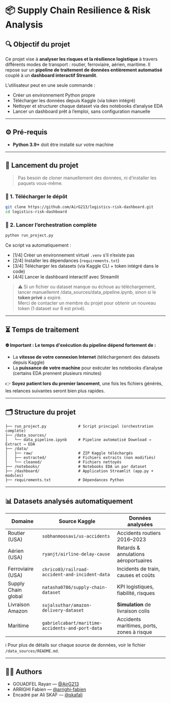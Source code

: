 # 📦 Supply Chain Resilience & Risk Analysis

## 🔍 Objectif du projet

Ce projet vise à **analyser les risques et la résilience logistique** à travers différents modes de transport : routier, ferroviaire, aérien, maritime.
Il repose sur un **pipeline de traitement de données entièrement automatisé** couplé à un **dashboard interactif Streamlit**.

L’utilisateur peut en une seule commande :

- Créer un environnement Python propre
- Télécharger les données depuis Kaggle (via token intégré)
- Nettoyer et structurer chaque dataset via des notebooks d’analyse EDA
- Lancer un dashboard prêt à l’emploi, sans configuration manuelle

---

## ⚙️ Pré-requis

- **Python 3.9+** doit être installé sur votre machine

---

## 🚀 Lancement du projet 

> Pas besoin de cloner manuellement des données, ni d’installer les paquets vous-même.

### 🧪 1. Télécharger le dépôt

```bash
git clone https://github.com/AirG213/logistics-risk-dashboard.git
cd logistics-risk-dashboard
```

### 🏁 2. Lancer l’orchestration complète

```bash
python run_project.py
```

Ce script va automatiquement :

- [1/4] Créer un environnement virtuel `.venv` s’il n’existe pas
- [2/4] Installer les dépendances (`requirements.txt`)
- [3/4] Télécharger les datasets (via Kaggle CLI + token intégré dans le code)
- [4/4] Lancer le dashboard interactif avec Streamlit

> ⚠️ Si un fichier ou dataset manque ou échoue au téléchargement, lancer manuellemnt /data_sources/data_pipeline.ipynb, sinon si le **token privé** a expiré.  
> Merci de contacter un membre du projet pour obtenir un nouveau token (1 dataset sur 6 est privé).

---

## ⏳ Temps de traitement

**⛔ Important : Le temps d'exécution du pipeline dépend fortement de :**
- La **vitesse de votre connexion Internet** (téléchargement des datasets depuis Kaggle)
- La **puissance de votre machine** pour exécuter les notebooks d’analyse (certains EDA prennent plusieurs minutes)

👉 **Soyez patient lors du premier lancement**, une fois les fichiers générés, les relances suivantes seront bien plus rapides.

---
## 🗂️ Structure du projet

```
├── run_project.py              # Script principal (orchestration complète)
├── /data_sources/
│   └── data_pipeline.ipynb     # Pipeline automatisé Download → Extract → EDA
├── /data/
│   ├── raw/                    # ZIP Kaggle téléchargés
│   ├── extracted/              # Fichiers extraits (non modifiés)
│   └── cleaned/                # Fichiers nettoyés
├── /notebooks/                 # Notebooks EDA un par dataset
├── /dashboard/                 # Application Streamlit (app.py + modules)
├── requirements.txt            # Dépendances Python
```

---

## 📊 Datasets analysés automatiquement

| Domaine              | Source Kaggle                                                   | Données analysées                        |
|----------------------|-----------------------------------------------------------------|------------------------------------------|
| Routier (USA)        | `sobhanmoosavi/us-accidents`                                    | Accidents routiers 2016–2023             |
| Aérien (USA)         | `ryanjt/airline-delay-cause`                                    | Retards & annulations aéroportuaires     |
| Ferroviaire (USA)    | `chrico03/railroad-accident-and-incident-data`                  | Incidents de train, causes et coûts      |
| Supply Chain global  | `natasha0786/supply-chain-dataset`                              | KPI logistiques, fiabilité, risques      |
| Livraison Amazon     | `sujalsuthar/amazon-delivery-dataset`                           | **Simulation** de livraison colis        |
| Maritime             | `gabrielcabart/maritime-accidents-and-port-data`                | Accidents maritimes, ports, zones à risque

ℹ️ Pour plus de détails sur chaque source de données, voir le fichier `/data_sources/README.md`.

---

## 👨‍💻 Authors

- GOUADFEL Rayan — [@AirG213](https://github.com/AirG213)  
- ARRIGHI Fabien — [@arrighi-fabien](https://github.com/arrighi-fabien)  
- Encadré par Ali SKAF — [@skafali](https://github.com/skafali)
